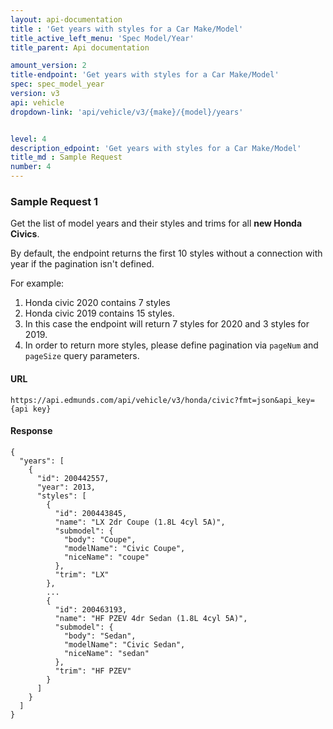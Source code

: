 ```yaml
---
layout: api-documentation
title : 'Get years with styles for a Car Make/Model'
title_active_left_menu: 'Spec Model/Year'
title_parent: Api documentation

amount_version: 2
title-endpoint: 'Get years with styles for a Car Make/Model'
spec: spec_model_year
version: v3
api: vehicle
dropdown-link: 'api/vehicle/v3/{make}/{model}/years'


level: 4
description_edpoint: 'Get years with styles for a Car Make/Model'
title_md : Sample Request
number: 4
---
```


### Sample Request 1

Get the list of model years and their styles and trims for all **new Honda Civics**.

By default, the endpoint returns the first 10 styles without a connection with year if the pagination isn't defined.

For example:
1. Honda civic 2020 contains 7 styles 
2. Honda civic 2019 contains 15 styles. 
3. In this case the endpoint will return 7 styles for 2020 and 3 styles for 2019.
4. In order to return more styles, please define pagination via `pageNum` and `pageSize` query parameters.

#### URL

	https://api.edmunds.com/api/vehicle/v3/honda/civic?fmt=json&api_key={api key}
	
#### Response

	{
	  "years": [
	    {
	      "id": 200442557,
	      "year": 2013,
	      "styles": [
	        {
	          "id": 200443845,
	          "name": "LX 2dr Coupe (1.8L 4cyl 5A)",
	          "submodel": {
	            "body": "Coupe",
	            "modelName": "Civic Coupe",
	            "niceName": "coupe"
	          },
	          "trim": "LX"
	        },
	        ...
	        {
	          "id": 200463193,
	          "name": "HF PZEV 4dr Sedan (1.8L 4cyl 5A)",
	          "submodel": {
	            "body": "Sedan",
	            "modelName": "Civic Sedan",
	            "niceName": "sedan"
	          },
	          "trim": "HF PZEV"
	        }
	      ]
	    }
	  ]
	}
	

